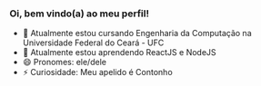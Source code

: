### Oi, bem vindo(a) ao meu perfil!

- 🔭 Atualmente estou cursando Engenharia da Computação na Universidade Federal do Ceará - UFC
- 🌱 Atualmente estou aprendendo ReactJS e NodeJS
- 😄 Pronomes: ele/dele
- ⚡ Curiosidade: Meu apelido é Contonho
